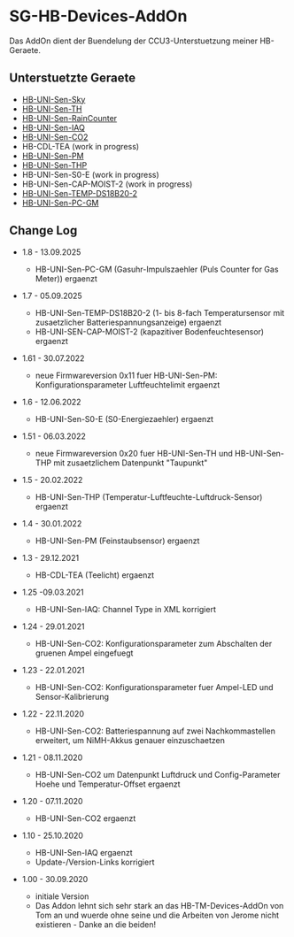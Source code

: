 
# SG-HB-Devices-AddOn

Das AddOn dient der Buendelung der CCU3-Unterstuetzung meiner HB-Geraete.


## Unterstuetzte Geraete

- [HB-UNI-Sen-Sky](https://github.com/HMSteve/HB-UNI-Sen-Sky/tree/master)
- [HB-UNI-Sen-TH](https://github.com/HMSteve/HB-UNI-Sen-TH/tree/master)
- [HB-UNI-Sen-RainCounter](https://github.com/HMSteve/HB-UNI-Sen-RainCounter/tree/master)
- [HB-UNI-Sen-IAQ](https://github.com/HMSteve/HB-UNI-Sen-IAQ)
- [HB-UNI-Sen-CO2](https://github.com/HMSteve/HB-UNI-Sen-CO2)
- HB-CDL-TEA (work in progress)
- [HB-UNI-Sen-PM](https://github.com/HMSteve/HB-UNI-Sen-PM/tree/master)
- [HB-UNI-Sen-THP](https://github.com/HMSteve/HB-UNI-Sen-THP/tree/master)
- HB-UNI-Sen-S0-E (work in progress)
- HB-UNI-Sen-CAP-MOIST-2 (work in progress)
- [HB-UNI-Sen-TEMP-DS18B20-2](https://github.com/HMSteve/HB-UNI-Sen-TEMP-DS18B20-2)
- [HB-UNI-Sen-PC-GM](https://github.com/HMSteve/HB-UNI-Sen-PC-GM)


## Change Log
- 1.8 - 13.09.2025
  - HB-UNI-Sen-PC-GM (Gasuhr-Impulszaehler (Puls Counter for Gas Meter)) ergaenzt

- 1.7 - 05.09.2025
  - HB-UNI-Sen-TEMP-DS18B20-2 (1- bis 8-fach Temperatursensor mit zusaetzlicher Batteriespannungsanzeige) ergaenzt
  - HB-UNI-SEN-CAP-MOIST-2 (kapazitiver Bodenfeuchtesensor) ergaenzt

- 1.61 - 30.07.2022
  - neue Firmwareversion 0x11 fuer HB-UNI-Sen-PM: Konfigurationsparameter Luftfeuchtelimit ergaenzt

- 1.6 - 12.06.2022
  - HB-UNI-Sen-S0-E (S0-Energiezaehler) ergaenzt

- 1.51 - 06.03.2022
  - neue Firmwareversion 0x20 fuer HB-UNI-Sen-TH und HB-UNI-Sen-THP mit zusaetzlichem Datenpunkt "Taupunkt"

- 1.5 - 20.02.2022
  - HB-UNI-Sen-THP (Temperatur-Luftfeuchte-Luftdruck-Sensor) ergaenzt

- 1.4 - 30.01.2022
  - HB-UNI-Sen-PM (Feinstaubsensor) ergaenzt

- 1.3 - 29.12.2021
  - HB-CDL-TEA (Teelicht) ergaenzt

- 1.25 -09.03.2021
  - HB-UNI-Sen-IAQ: Channel Type in XML korrigiert

- 1.24 - 29.01.2021
  - HB-UNI-Sen-CO2: Konfigurationsparameter zum Abschalten der gruenen Ampel eingefuegt

- 1.23 - 22.01.2021
  - HB-UNI-Sen-CO2: Konfigurationsparameter fuer Ampel-LED und Sensor-Kalibrierung

- 1.22 - 22.11.2020
  - HB-UNI-Sen-CO2: Batteriespannung auf zwei Nachkommastellen erweitert, um NiMH-Akkus genauer einzuschaetzen

- 1.21 - 08.11.2020
  - HB-UNI-Sen-CO2 um Datenpunkt Luftdruck und Config-Parameter Hoehe und Temperatur-Offset ergaenzt

- 1.20 - 07.11.2020
  - HB-UNI-Sen-CO2 ergaenzt

- 1.10 - 25.10.2020
  - HB-UNI-Sen-IAQ ergaenzt
  - Update-/Version-Links korrigiert

- 1.00 - 30.09.2020
  - initiale Version
  - Das Addon lehnt sich sehr stark an das HB-TM-Devices-AddOn von Tom an und wuerde ohne seine und die Arbeiten von Jerome nicht existieren - Danke an die beiden!
